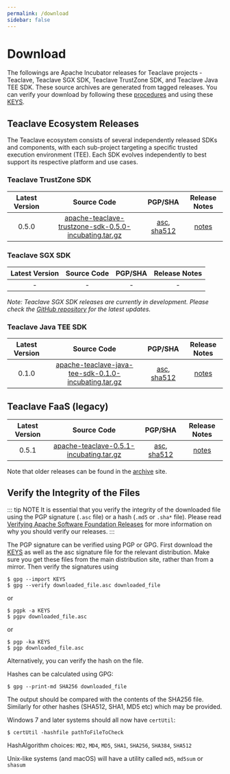 ```yaml
---
permalink: /download
sidebar: false
---
```

# Download

The followings are Apache Incubator releases for Teaclave projects - Teaclave,
Teaclave SGX SDK, Teaclave TrustZone SDK, and Teaclave Java TEE SDK. These
source archives are generated from tagged releases. You can verify your download
by following these
[procedures](https://www.apache.org/info/verification.html) and using these
[KEYS](https://downloads.apache.org/incubator/teaclave/KEYS).

## Teaclave Ecosystem Releases

The Teaclave ecosystem consists of several independently released SDKs and components, 
with each sub-project targeting a specific trusted execution environment (TEE).
Each SDK evolves independently to best support its respective platform and use cases.

### Teaclave TrustZone SDK

| Latest Version | Source Code               | PGP/SHA | Release Notes |
|:-------:|:-------------------------:|:----:|:-------:|
| 0.5.0   | [apache-teaclave-trustzone-sdk-0.5.0-incubating.tar.gz](https://www.apache.org/dyn/closer.lua/incubator/teaclave/trustzone-sdk-0.5.0/apache-teaclave-trustzone-sdk-0.5.0-incubating.tar.gz?action=download) | [asc](https://downloads.apache.org/incubator/teaclave/trustzone-sdk-0.5.0/apache-teaclave-trustzone-sdk-0.5.0-incubating.tar.gz.asc), [sha512](https://downloads.apache.org/incubator/teaclave/trustzone-sdk-0.5.0/apache-teaclave-trustzone-sdk-0.5.0-incubating.tar.gz.sha512) | [notes](https://github.com/apache/incubator-teaclave-trustzone-sdk/releases/tag/v0.5.0) |

### Teaclave SGX SDK

| Latest Version | Source Code               | PGP/SHA | Release Notes |
|:-------:|:-------------------------:|:----:|:-------:|
| - | - | - | - |

*Note: Teaclave SGX SDK releases are currently in development. Please check the [GitHub repository](https://github.com/apache/incubator-teaclave-sgx-sdk) for the latest updates.*

### Teaclave Java TEE SDK

| Latest Version | Source Code               | PGP/SHA | Release Notes |
|:-------:|:-------------------------:|:----:|:-------:|
| 0.1.0 | [apache-teaclave-java-tee-sdk-0.1.0-incubating.tar.gz](https://www.apache.org/dyn/closer.lua/incubator/teaclave/java-tee-sdk-v0.1.0/apache-teaclave-java-tee-sdk-0.1.0-incubating.tar.gz?action=download) | [asc](https://downloads.apache.org/incubator/teaclave/java-tee-sdk-v0.1.0/apache-teaclave-java-tee-sdk-0.1.0-incubating.tar.gz.asc), [sha512](https://downloads.apache.org/incubator/teaclave/java-tee-sdk-v0.1.0/apache-teaclave-java-tee-sdk-0.1.0-incubating.tar.gz.sha512) | [notes](https://github.com/apache/incubator-teaclave-java-tee-sdk/releases/tag/v0.1.0) |

## Teaclave FaaS (legacy)

| Latest Version | Source Code               | PGP/SHA | Release Notes |
|:-------:|:-------------------------:|:-------:|:-------------:|
| 0.5.1   | [apache-teaclave-0.5.1-incubating.tar.gz](https://www.apache.org/dyn/closer.lua/incubator/teaclave/0.5.1/apache-teaclave-0.5.1-incubating.tar.gz?action=download)| [asc](https://downloads.apache.org/incubator/teaclave/0.5.1/apache-teaclave-0.5.1-incubating.tar.gz.asc), [sha512](https://downloads.apache.org/incubator/teaclave/0.5.1/apache-teaclave-0.5.1-incubating.tar.gz.sha512) | [notes](https://github.com/apache/incubator-teaclave/releases/tag/v0.5.1) |

Note that older releases can be found in the [archive](https://archive.apache.org/dist/incubator/teaclave/) site.

## Verify the Integrity of the Files

::: tip NOTE
It is essential that you verify the integrity of the downloaded file using the
PGP signature (`.asc` file) or a hash (`.md5` or `.sha*` file). Please read
[Verifying Apache Software Foundation Releases](https://www.apache.org/info/verification.html)
for more information on why you should verify our releases.
:::

The PGP signature can be verified using PGP or GPG. First download the
[KEYS](https://downloads.apache.org/incubator/teaclave/KEYS) as
well as the asc signature file for the relevant distribution. Make sure you get
these files from the main distribution site, rather than from a mirror. Then
verify the signatures using

```
$ gpg --import KEYS
$ gpg --verify downloaded_file.asc downloaded_file
```
or
```
$ pgpk -a KEYS
$ pgpv downloaded_file.asc
```
or
```
$ pgp -ka KEYS
$ pgp downloaded_file.asc
```
Alternatively, you can verify the hash on the file.

Hashes can be calculated using GPG:

```
$ gpg --print-md SHA256 downloaded_file
```

The output should be compared with the contents of the SHA256 file. Similarly
for other hashes (SHA512, SHA1, MD5 etc) which may be provided.

Windows 7 and later systems should all now have `certUtil`:

```
$ certUtil -hashfile pathToFileToCheck
```

HashAlgorithm choices: `MD2`, `MD4`, `MD5`, `SHA1`, `SHA256`, `SHA384`, `SHA512`

Unix-like systems (and macOS) will have a utility called `md5`, `md5sum` or `shasum`

